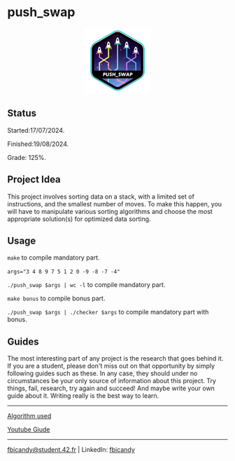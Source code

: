 # push_swap 

<p align="center">
  <img src="https://github.com/FreddyBicandy50/FreddyBicandy50/blob/main/42_badges/push_swape.png" alt="push_swap 42 project badge"/>
</p>

## Status
Started:17/07/2024.

Finished:19/08/2024.

Grade: 125%.

## Project Idea

This project involves sorting data on a stack, 
with a limited set of instructions, and the 
smallest number of moves. To make this happen, you 
will have to manipulate various sorting algorithms 
and choose the most appropriate solution(s) for 
optimized data sorting.


## Usage
``make`` to compile mandatory part.

``args="3 4 8 9 7 5 1 2 0 -9 -8 -7 -4"``

``./push_swap $args | wc -l`` to compile mandatory part.

``make bonus`` to compile bonus part.

``./push_swap $args | ./checker $args`` to compile mandatory part with bonus.
## Guides

The most interesting part of any project is the research that goes behind it. If you are a student, please don't miss out on that opportunity by simply following guides such as these. In any case, they should under no circumstances be your only source of information about this project. Try things, fail, research, try again and succeed! And maybe write your own guide about it. Writing really is the best way to learn.

---
[Algorithm used](https://medium.com/@ayogun/push-swap-c1f5d2d41e97)

[Youtube Giude](https://www.youtube.com/watch?v=wRvipSG4Mmk)


---

fbicandy@student.42.fr | LinkedIn: [fbicandy](https://www.linkedin.com/in/freddy-bicandy/)
